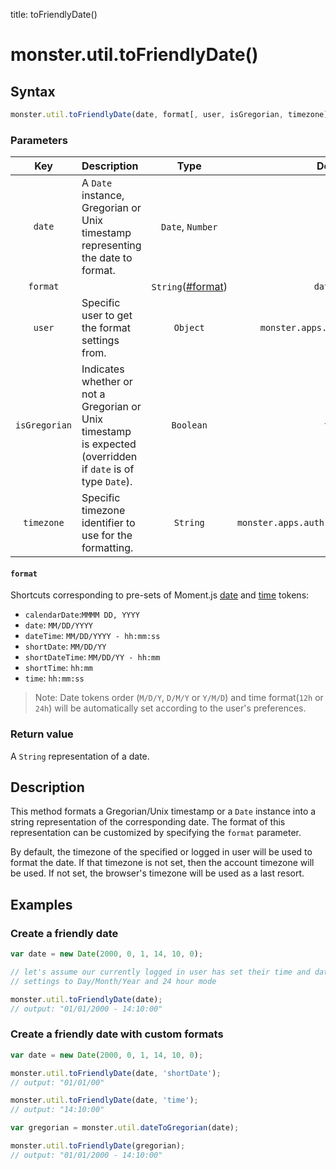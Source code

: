 title: toFriendlyDate()

# monster.util.toFriendlyDate()

## Syntax
```javascript
monster.util.toFriendlyDate(date, format[, user, isGregorian, timezone]);
```

### Parameters
Key | Description | Type | Default | Required
:-: | :-- | :-: | :-: | :-:
`date` | A `Date` instance, Gregorian or Unix timestamp representing the date to format. | `Date`, `Number` | | `true`
`format` | | `String`([#format](#format)) | `dateTime` | `false`
`user` | Specific user to get the format settings from. | `Object` | `monster.apps.auth.currentUser` | `false`
`isGregorian` | Indicates whether or not a Gregorian or Unix timestamp is expected (overridden if `date` is of type `Date`).  | `Boolean` | `true` | `false`
`timezone` | Specific timezone identifier to use for the formatting. | `String` | `monster.apps.auth.currentUser.timezone` | `false`

#### `format`
Shortcuts corresponding to pre-sets of Moment.js [date](https://momentjs.com/docs/#year-month-and-day-tokens) and [time](https://momentjs.com/docs/#hour-minute-second-millisecond-and-offset-tokens) tokens:

* `calendarDate`:`MMMM DD, YYYY`
* `date`: `MM/DD/YYYY`
* `dateTime`: `MM/DD/YYYY - hh:mm:ss`
* `shortDate`: `MM/DD/YY`
* `shortDateTime`: `MM/DD/YY - hh:mm`
* `shortTime`: `hh:mm`
* `time`: `hh:mm:ss`

> Note: Date tokens order (`M/D/Y`, `D/M/Y` or `Y/M/D`) and time format(`12h` or `24h`) will be automatically set according to the user's preferences.

### Return value
A `String` representation of a date.

## Description
This method formats a Gregorian/Unix timestamp or a `Date` instance into a string representation of the corresponding date. The format of this representation can be customized by specifying the `format` parameter.

By default, the timezone of the specified or logged in user will be used to format the date. If that timezone is not set, then the account timezone will be used. If not set, the browser's timezone will be used as a last resort.

## Examples
### Create a friendly date
```javascript
var date = new Date(2000, 0, 1, 14, 10, 0);

// let's assume our currently logged in user has set their time and date display
// settings to Day/Month/Year and 24 hour mode

monster.util.toFriendlyDate(date);
// output: "01/01/2000 - 14:10:00"
```

### Create a friendly date with custom formats
```javascript
var date = new Date(2000, 0, 1, 14, 10, 0);

monster.util.toFriendlyDate(date, 'shortDate');
// output: "01/01/00"

monster.util.toFriendlyDate(date, 'time');
// output: "14:10:00"

var gregorian = monster.util.dateToGregorian(date);

monster.util.toFriendlyDate(gregorian);
// output: "01/01/2000 - 14:10:00"
```
